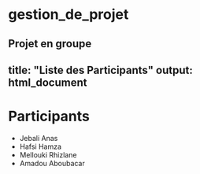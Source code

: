 # gestion_de_projet
Projet en groupe
---
title: "Liste des Participants"
output: html_document
---

# Participants

- Jebali Anas
- Hafsi Hamza
- Mellouki Rhizlane
- Amadou Aboubacar 

